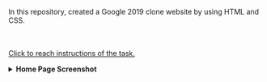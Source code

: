 In this repository, created a Google 2019 clone website by using HTML and CSS.

<br /><br />
    [Click to reach instructions of the task.](https://academy.patika.dev/courses/css/cssodev3)


<details>
  <summary><b>Home Page Screenshot</b></summary>
  
  ![GoogleHomePage](https://github.com/emregokgedik/patikaTasks/assets/71225557/11e2d5e4-ee13-4f12-af82-1201aca07cb3)



</details>
